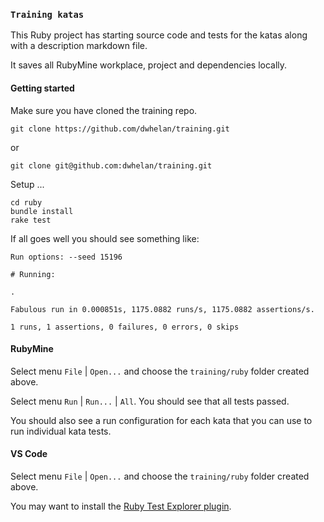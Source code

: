 ### `Training katas`
This Ruby project has starting source code and tests
for the katas along with a description markdown file.

It saves all RubyMine workplace, project and dependencies locally.

#### Getting started
Make sure you have cloned the training repo.  
```
git clone https://github.com/dwhelan/training.git
```

or 

```
git clone git@github.com:dwhelan/training.git
```

Setup ...

```
cd ruby
bundle install
rake test
```

If all goes well you should see something like:

```
Run options: --seed 15196

# Running:

.

Fabulous run in 0.000851s, 1175.0882 runs/s, 1175.0882 assertions/s.

1 runs, 1 assertions, 0 failures, 0 errors, 0 skips

```
#### RubyMine
Select menu `File` | `Open...` 
and choose the `training/ruby` folder created above.

Select menu `Run` | `Run...` | `All`.
You should see that all tests passed.

You should also see a run configuration for each kata that
you can use to run individual kata tests.

#### VS Code
Select menu `File` | `Open...` 
and choose the `training/ruby` folder created above.

You may want to install the [Ruby Test Explorer plugin](https://marketplace.visualstudio.com/items?itemName=connorshea.vscode-ruby-test-adapter).
